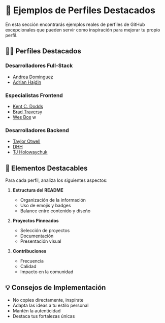 # 🌟 Ejemplos de Perfiles Destacados

En esta sección encontrarás ejemplos reales de perfiles de GitHub excepcionales que pueden servir como inspiración para mejorar tu propio perfil.

## 👨‍💻 Perfiles Destacados

### Desarrolladores Full-Stack
- [Andrea Dominguez](https://github.com/Jhamile08)
- [Adrian Hajdin](https://github.com/adrianhajdin)

### Especialistas Frontend
- [Kent C. Dodds](https://github.com/kentcdodds)
- [Brad Traversy](https://github.com/bradtraversy)
- [Wes Bos](https://github.com/wesbos)
w
### Desarrolladores Backend
- [Taylor Otwell](https://github.com/taylorotwell)
- [DHH](https://github.com/dhh)
- [TJ Holowaychuk](https://github.com/tj)

## 🎨 Elementos Destacables

Para cada perfil, analiza los siguientes aspectos:

1. **Estructura del README**
   - Organización de la información
   - Uso de emojis y badges
   - Balance entre contenido y diseño

2. **Proyectos Pinneados**
   - Selección de proyectos
   - Documentación
   - Presentación visual

3. **Contribuciones**
   - Frecuencia
   - Calidad
   - Impacto en la comunidad

## 💡 Consejos de Implementación

- No copies directamente, inspírate
- Adapta las ideas a tu estilo personal
- Mantén la autenticidad
- Destaca tus fortalezas únicas
